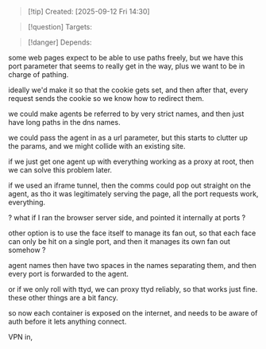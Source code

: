 
>[!tip] Created: [2025-09-12 Fri 14:30]

>[!question] Targets: 

>[!danger] Depends: 

some web pages expect to be able to use paths freely, but we have this port parameter that seems to really get in the way, plus we want to be in charge of pathing.

ideally we'd make it so that the cookie gets set, and then after that, every request sends the cookie so we know how to redirect them.

we could make agents be referred to by very strict names, and then just have long paths in the dns names.

we could pass the agent in as a url parameter, but this starts to clutter up the params, and we might collide with an existing site.

if we just get one agent up with everything working as a proxy at root, then we can solve this problem later.

if we used an iframe tunnel, then the comms could pop out straight on the agent, as tho it was legitimately serving the page, all the port requests work, everything.

? what if I ran the browser server side, and pointed it internally at ports ?

other option is to use the face itself to manage its fan out, so that each face can only be hit on a single port, and then it manages its own fan out somehow ?

agent names then have two spaces in the names separating them, and then every port is forwarded to the agent.

or if we only roll with ttyd, we can proxy ttyd reliably, so that works just fine.
these other things are a bit fancy.

so now each container is exposed on the internet, and needs to be aware of auth before it lets anything connect.

VPN in,
